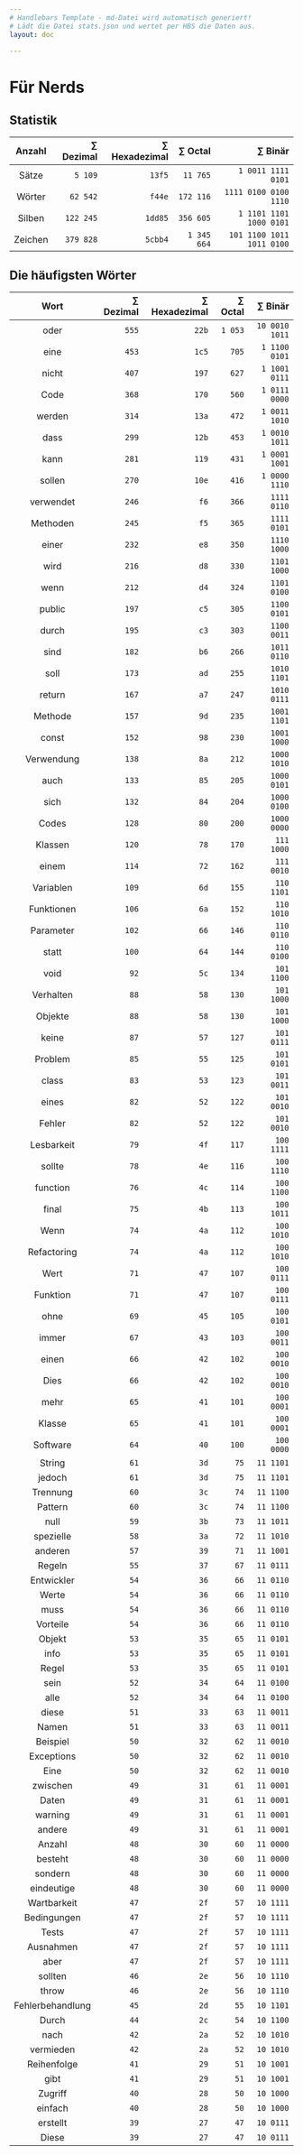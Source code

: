 ```yaml
---
# Handlebars Template - md-Datei wird automatisch generiert!
# Lädt die Datei stats.json und wertet per HBS die Daten aus.
layout: doc

---
```


# Für Nerds

## Statistik

| Anzahl | ∑ Dezimal | ∑ Hexadezimal | ∑ Octal | ∑ Binär |
|:------:|------:|------:|------:|------:|
| Sätze | `5 109` | `13f5` | `11 765` | `1 0011 1111 0101` |
| Wörter | `62 542` | `f44e` | `172 116` | `1111 0100 0100 1110` |
| Silben | `122 245` | `1dd85` | `356 605` | `1 1101 1101 1000 0101` |
| Zeichen | `379 828` | `5cbb4` | `1 345 664` | `101 1100 1011 1011 0100` |

## Die häufigsten Wörter

| Wort | ∑ Dezimal | ∑ Hexadezimal | ∑ Octal | ∑ Binär |
|:----:|--------:|---------------:|---------:|---------:|
| oder | `555` | `22b` | `1 053` | `10 0010 1011` |
| eine | `453` | `1c5` | `705` | `1 1100 0101` |
| nicht | `407` | `197` | `627` | `1 1001 0111` |
| Code | `368` | `170` | `560` | `1 0111 0000` |
| werden | `314` | `13a` | `472` | `1 0011 1010` |
| dass | `299` | `12b` | `453` | `1 0010 1011` |
| kann | `281` | `119` | `431` | `1 0001 1001` |
| sollen | `270` | `10e` | `416` | `1 0000 1110` |
| verwendet | `246` | `f6` | `366` | `1111 0110` |
| Methoden | `245` | `f5` | `365` | `1111 0101` |
| einer | `232` | `e8` | `350` | `1110 1000` |
| wird | `216` | `d8` | `330` | `1101 1000` |
| wenn | `212` | `d4` | `324` | `1101 0100` |
| public | `197` | `c5` | `305` | `1100 0101` |
| durch | `195` | `c3` | `303` | `1100 0011` |
| sind | `182` | `b6` | `266` | `1011 0110` |
| soll | `173` | `ad` | `255` | `1010 1101` |
| return | `167` | `a7` | `247` | `1010 0111` |
| Methode | `157` | `9d` | `235` | `1001 1101` |
| const | `152` | `98` | `230` | `1001 1000` |
| Verwendung | `138` | `8a` | `212` | `1000 1010` |
| auch | `133` | `85` | `205` | `1000 0101` |
| sich | `132` | `84` | `204` | `1000 0100` |
| Codes | `128` | `80` | `200` | `1000 0000` |
| Klassen | `120` | `78` | `170` | `111 1000` |
| einem | `114` | `72` | `162` | `111 0010` |
| Variablen | `109` | `6d` | `155` | `110 1101` |
| Funktionen | `106` | `6a` | `152` | `110 1010` |
| Parameter | `102` | `66` | `146` | `110 0110` |
| statt | `100` | `64` | `144` | `110 0100` |
| void | `92` | `5c` | `134` | `101 1100` |
| Verhalten | `88` | `58` | `130` | `101 1000` |
| Objekte | `88` | `58` | `130` | `101 1000` |
| keine | `87` | `57` | `127` | `101 0111` |
| Problem | `85` | `55` | `125` | `101 0101` |
| class | `83` | `53` | `123` | `101 0011` |
| eines | `82` | `52` | `122` | `101 0010` |
| Fehler | `82` | `52` | `122` | `101 0010` |
| Lesbarkeit | `79` | `4f` | `117` | `100 1111` |
| sollte | `78` | `4e` | `116` | `100 1110` |
| function | `76` | `4c` | `114` | `100 1100` |
| final | `75` | `4b` | `113` | `100 1011` |
| Wenn | `74` | `4a` | `112` | `100 1010` |
| Refactoring | `74` | `4a` | `112` | `100 1010` |
| Wert | `71` | `47` | `107` | `100 0111` |
| Funktion | `71` | `47` | `107` | `100 0111` |
| ohne | `69` | `45` | `105` | `100 0101` |
| immer | `67` | `43` | `103` | `100 0011` |
| einen | `66` | `42` | `102` | `100 0010` |
| Dies | `66` | `42` | `102` | `100 0010` |
| mehr | `65` | `41` | `101` | `100 0001` |
| Klasse | `65` | `41` | `101` | `100 0001` |
| Software | `64` | `40` | `100` | `100 0000` |
| String | `61` | `3d` | `75` | `11 1101` |
| jedoch | `61` | `3d` | `75` | `11 1101` |
| Trennung | `60` | `3c` | `74` | `11 1100` |
| Pattern | `60` | `3c` | `74` | `11 1100` |
| null | `59` | `3b` | `73` | `11 1011` |
| spezielle | `58` | `3a` | `72` | `11 1010` |
| anderen | `57` | `39` | `71` | `11 1001` |
| Regeln | `55` | `37` | `67` | `11 0111` |
| Entwickler | `54` | `36` | `66` | `11 0110` |
| Werte | `54` | `36` | `66` | `11 0110` |
| muss | `54` | `36` | `66` | `11 0110` |
| Vorteile | `54` | `36` | `66` | `11 0110` |
| Objekt | `53` | `35` | `65` | `11 0101` |
| info | `53` | `35` | `65` | `11 0101` |
| Regel | `53` | `35` | `65` | `11 0101` |
| sein | `52` | `34` | `64` | `11 0100` |
| alle | `52` | `34` | `64` | `11 0100` |
| diese | `51` | `33` | `63` | `11 0011` |
| Namen | `51` | `33` | `63` | `11 0011` |
| Beispiel | `50` | `32` | `62` | `11 0010` |
| Exceptions | `50` | `32` | `62` | `11 0010` |
| Eine | `50` | `32` | `62` | `11 0010` |
| zwischen | `49` | `31` | `61` | `11 0001` |
| Daten | `49` | `31` | `61` | `11 0001` |
| warning | `49` | `31` | `61` | `11 0001` |
| andere | `49` | `31` | `61` | `11 0001` |
| Anzahl | `48` | `30` | `60` | `11 0000` |
| besteht | `48` | `30` | `60` | `11 0000` |
| sondern | `48` | `30` | `60` | `11 0000` |
| eindeutige | `48` | `30` | `60` | `11 0000` |
| Wartbarkeit | `47` | `2f` | `57` | `10 1111` |
| Bedingungen | `47` | `2f` | `57` | `10 1111` |
| Tests | `47` | `2f` | `57` | `10 1111` |
| Ausnahmen | `47` | `2f` | `57` | `10 1111` |
| aber | `47` | `2f` | `57` | `10 1111` |
| sollten | `46` | `2e` | `56` | `10 1110` |
| throw | `46` | `2e` | `56` | `10 1110` |
| Fehlerbehandlung | `45` | `2d` | `55` | `10 1101` |
| Durch | `44` | `2c` | `54` | `10 1100` |
| nach | `42` | `2a` | `52` | `10 1010` |
| vermieden | `42` | `2a` | `52` | `10 1010` |
| Reihenfolge | `41` | `29` | `51` | `10 1001` |
| gibt | `41` | `29` | `51` | `10 1001` |
| Zugriff | `40` | `28` | `50` | `10 1000` |
| einfach | `40` | `28` | `50` | `10 1000` |
| erstellt | `39` | `27` | `47` | `10 0111` |
| Diese | `39` | `27` | `47` | `10 0111` |
